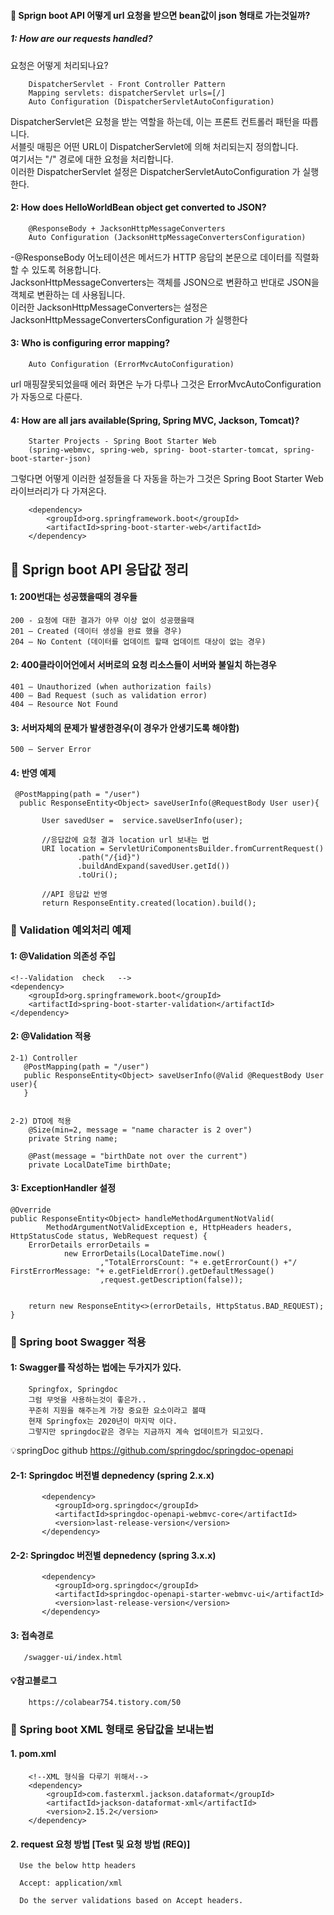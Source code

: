 

#### 📘 Sprign boot API 어떻게 url 요청을 받으면 bean값이 json 형태로 가는것일까?


##### 1: How are our requests handled?
요청은 어떻게 처리되나요?

        DispatcherServlet - Front Controller Pattern
        Mapping servlets: dispatcherServlet urls=[/]
        Auto Configuration (DispatcherServletAutoConfiguration)

DispatcherServlet은 요청을 받는 역할을 하는데, 이는 프론트 컨트롤러 패턴을 따릅니다.  
서블릿 매핑은 어떤 URL이 DispatcherServlet에 의해 처리되는지 정의합니다.   
여기서는 "/" 경로에 대한 요청을 처리합니다.  
이러한 DispatcherServlet 설정은 DispatcherServletAutoConfiguration 가 실행한다.  


#### 2: How does HelloWorldBean object get converted to JSON?  

        @ResponseBody + JacksonHttpMessageConverters
        Auto Configuration (JacksonHttpMessageConvertersConfiguration)

-@ResponseBody 어노테이션은 메서드가 HTTP 응답의 본문으로 데이터를 직렬화할 수 있도록 허용합니다.   
JacksonHttpMessageConverters는 객체를 JSON으로 변환하고 반대로 JSON을 객체로 변환하는 데 사용됩니다.   
이러한 JacksonHttpMessageConverters는 설정은 JacksonHttpMessageConvertersConfiguration 가 실행한다  

#### 3: Who is configuring error mapping?  

        Auto Configuration (ErrorMvcAutoConfiguration)

url 매핑잘못되었을때 에러 화면은 누가 다루나 그것은 ErrorMvcAutoConfiguration가 자동으로 다룬다.

#### 4: How are all jars available(Spring, Spring MVC, Jackson, Tomcat)?  

        Starter Projects - Spring Boot Starter Web 
        (spring-webmvc, spring-web, spring- boot-starter-tomcat, spring-boot-starter-json)

그렇다면 어떻게 이러한 설정들을 다 자동을 하는가 그것은 Spring Boot Starter Web 라이브러리가 다 가져온다.  

        <dependency>
            <groupId>org.springframework.boot</groupId>
            <artifactId>spring-boot-starter-web</artifactId>
        </dependency>

## 📘 Sprign boot API 응답값 정리

#### 1:  200번대는 성공했을때의 경우들   
    
    200 - 요청에 대한 결과가 아무 이상 없이 성공했을때  
    201 — Created (데이터 생성을 완료 했을 경우)  
    204 — No Content (데이터를 업데이트 할때 업데이트 대상이 없는 경우)  

#### 2:  400클라이어언에서 서버로의 요청 리소스들이 서버와 불일치 하는경우  
   
    401 — Unauthorized (when authorization fails)   
    400 — Bad Request (such as validation error)   
    404 — Resource Not Found  

#### 3:  서버자체의 문제가 발생한경우(이 경우가 안생기도록 해야함)     
    
    500 — Server Error  

#### 4: 반영 예제
 

     @PostMapping(path = "/user")
      public ResponseEntity<Object> saveUserInfo(@RequestBody User user){

           User savedUser =  service.saveUserInfo(user);

           //응답값에 요청 결과 location url 보내는 법 
           URI location = ServletUriComponentsBuilder.fromCurrentRequest()
                   .path("/{id}")
                   .buildAndExpand(savedUser.getId())
                   .toUri();

           //API 응답값 반영
           return ResponseEntity.created(location).build();

### 📘 Validation 예외처리 예제

#### 1: @Validation 의존성 주입

   	<!--Validation	check	-->
   	<dependency>
   		<groupId>org.springframework.boot</groupId>
   		<artifactId>spring-boot-starter-validation</artifactId>
   	</dependency>

#### 2:  @Validation 적용  


    2-1) Controller
       @PostMapping(path = "/user")
       public ResponseEntity<Object> saveUserInfo(@Valid @RequestBody User user){
       }


    2-2) DTO에 적용
        @Size(min=2, message = "name character is 2 over")
        private String name;
    
        @Past(message = "birthDate not over the current")
        private LocalDateTime birthDate;


#### 3:  ExceptionHandler 설정


    @Override
    public ResponseEntity<Object> handleMethodArgumentNotValid(
            MethodArgumentNotValidException e, HttpHeaders headers, HttpStatusCode status, WebRequest request) {
        ErrorDetails errorDetails =
                new ErrorDetails(LocalDateTime.now()
                        ,"TotalErrorsCount: "+ e.getErrorCount() +"/ FirstErrorMessage: "+ e.getFieldError().getDefaultMessage()
                        ,request.getDescription(false));


        return new ResponseEntity<>(errorDetails, HttpStatus.BAD_REQUEST);
    }


### 📘 Spring boot Swagger 적용

#### 1:  Swagger를 작성하는 법에는 두가지가 있다.  
        Springfox, Springdoc
        그럼 무엇을 사용하는것이 좋은가..  
        꾸준히 지원을 해주는게 가장 중요한 요소이라고 볼때
        현재 Springfox는 2020년이 마지막 이다.  
        그렇지만 springdoc같은 경우는 지금까지 계속 업데이트가 되고있다.

💡springDoc github
      https://github.com/springdoc/springdoc-openapi   


#### 2-1: Springdoc 버전별 depnedency  (spring 2.x.x)

           <dependency>
              <groupId>org.springdoc</groupId>
              <artifactId>springdoc-openapi-webmvc-core</artifactId>
              <version>last-release-version</version>
           </dependency>
#### 2-2: Springdoc 버전별 depnedency  (spring 3.x.x)

           <dependency>
              <groupId>org.springdoc</groupId>
              <artifactId>springdoc-openapi-starter-webmvc-ui</artifactId>
              <version>last-release-version</version>
           </dependency>


#### 3: 접속경로

       /swagger-ui/index.html

#### 💡참고블로그
        https://colabear754.tistory.com/50

### 📘 Spring boot XML 형태로 응답값을 보내는법

#### 1. pom.xml

		<!--XML 형식을 다루기 위해서-->
		<dependency>
			<groupId>com.fasterxml.jackson.dataformat</groupId>
			<artifactId>jackson-dataformat-xml</artifactId>
			<version>2.15.2</version>
		</dependency>


#### 2. request 요청 방법 [Test 및 요청 방법 (REQ)]

      Use the below http headers 
      
      Accept: application/xml
      
      Do the server validations based on Accept headers.


